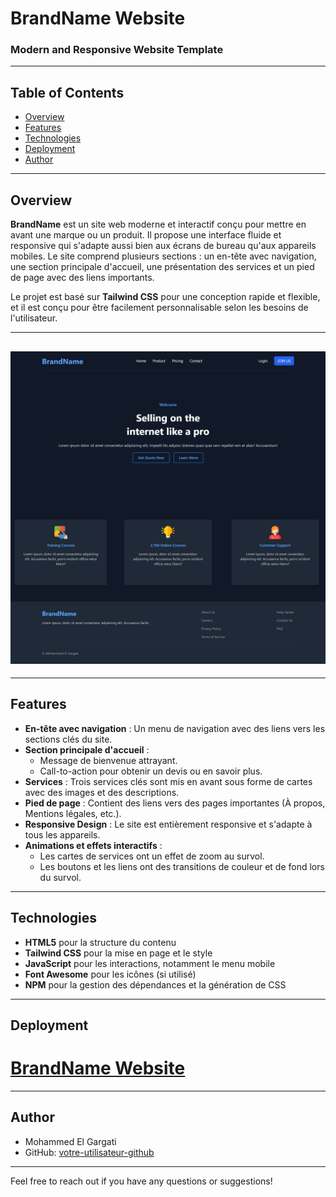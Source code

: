 # BrandName Website

### Modern and Responsive Website Template

---

## Table of Contents

- [Overview](#overview)
- [Features](#features)
- [Technologies](#technologies)
- [Deployment](#deployment)
- [Author](#author)

---

## Overview

**BrandName** est un site web moderne et interactif conçu pour mettre en avant une marque ou un produit. Il propose une interface fluide et responsive qui s'adapte aussi bien aux écrans de bureau qu'aux appareils mobiles. Le site comprend plusieurs sections : un en-tête avec navigation, une section principale d'accueil, une présentation des services et un pied de page avec des liens importants.

Le projet est basé sur **Tailwind CSS** pour une conception rapide et flexible, et il est conçu pour être facilement personnalisable selon les besoins de l'utilisateur.

---

## ![App Preview](./public/BrandName-screen-pc.png)

---

## Features

- **En-tête avec navigation** : Un menu de navigation avec des liens vers les sections clés du site.
- **Section principale d'accueil** :
  - Message de bienvenue attrayant.
  - Call-to-action pour obtenir un devis ou en savoir plus.
- **Services** : Trois services clés sont mis en avant sous forme de cartes avec des images et des descriptions.
- **Pied de page** : Contient des liens vers des pages importantes (À propos, Mentions légales, etc.).
- **Responsive Design** : Le site est entièrement responsive et s'adapte à tous les appareils.
- **Animations et effets interactifs** :
  - Les cartes de services ont un effet de zoom au survol.
  - Les boutons et les liens ont des transitions de couleur et de fond lors du survol.

---

## Technologies

- **HTML5** pour la structure du contenu
- **Tailwind CSS** pour la mise en page et le style
- **JavaScript** pour les interactions, notamment le menu mobile
- **Font Awesome** pour les icônes (si utilisé)
- **NPM** pour la gestion des dépendances et la génération de CSS

---

## Deployment

# [BrandName Website](https://elgargati.github.io/BrandName/)

---

## Author

- Mohammed El Gargati
- GitHub: [votre-utilisateur-github](https://github.com/Elgargati)

---

Feel free to reach out if you have any questions or suggestions!
